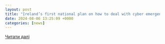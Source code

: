 ```yaml
---
layout: post
title: "Ireland’s first national plan on how to deal with cyber emergencies is published"
date: 2024-08-06 13:25:09 +0000
categories: [news]
---
```


[Читати далі](https://www.breakingnews.ie/ireland/irelands-first-national-plan-on-how-to-deal-with-cyber-emergencies-is-published-1658387.html)
